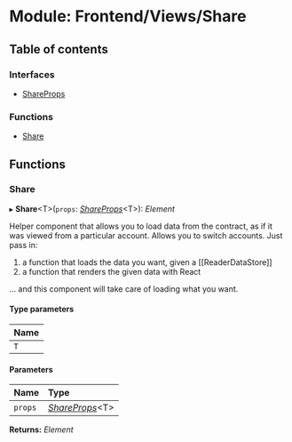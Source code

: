 # Module: Frontend/Views/Share

## Table of contents

### Interfaces

- [ShareProps](../interfaces/frontend_views_share.shareprops.md)

### Functions

- [Share](frontend_views_share.md#share)

## Functions

### Share

▸ **Share**<T\>(`props`: [_ShareProps_](../interfaces/frontend_views_share.shareprops.md)<T\>): _Element_

Helper component that allows you to load data from the contract, as if it was
viewed from a particular account. Allows you to switch accounts. Just pass in:

1. a function that loads the data you want, given a [[ReaderDataStore]]
2. a function that renders the given data with React

... and this component will take care of loading what you want.

#### Type parameters

| Name |
| :--- |
| `T`  |

#### Parameters

| Name    | Type                                                                 |
| :------ | :------------------------------------------------------------------- |
| `props` | [_ShareProps_](../interfaces/frontend_views_share.shareprops.md)<T\> |

**Returns:** _Element_
